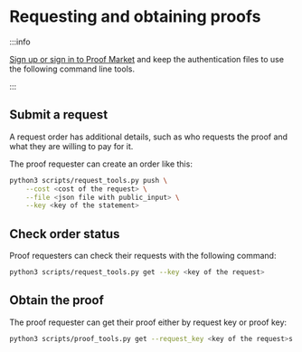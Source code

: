 # Requesting and obtaining proofs

:::info

[Sign up or sign in to Proof Market](../market/web-interface#creating-an-account) and keep the authentication files to use the following command line tools.

:::

## Submit a request

A request order has additional details, such as who requests the proof and what they are willing to pay for it.

The proof requester can create an order like this:

```bash
python3 scripts/request_tools.py push \
    --cost <cost of the request> \
    --file <json file with public_input> \
    --key <key of the statement>
```

## Check order status

Proof requesters can check their requests with the following command:

```bash
python3 scripts/request_tools.py get --key <key of the request>
```

## Obtain the proof

The proof requester can get their proof either by request key or proof key:

```bash
python3 scripts/proof_tools.py get --request_key <key of the request>s
```
